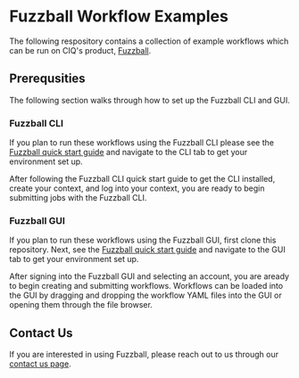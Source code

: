 # Fuzzball Workflow Examples

The following respository contains a collection of example workflows which can
be run on CIQ's product, [Fuzzball](https://ciq.com/products/fuzzball/).

## Prerequsities

The following section walks through how to set up the Fuzzball CLI and GUI.

### Fuzzball CLI

If you plan to run these workflows using the Fuzzball CLI please see the
[Fuzzball quick start guide](https://integration.ciq.dev/docs/user-guide/quick-start/)
and navigate to the CLI tab to get your environment set up.

After following the Fuzzball CLI quick start guide to get the CLI installed,
create your context, and log into your context, you are ready to begin
submitting jobs with the Fuzzball CLI.

### Fuzzball GUI

If you plan to run these workflows using the Fuzzball GUI, first clone this
repository. Next, see the
[Fuzzball quick start guide](https://integration.ciq.dev/docs/user-guide/quick-start/)
and navigate to the GUI tab to get your environment set up.

After signing into the Fuzzball GUI and selecting an account, you are aready to
begin creating and submitting workflows. Workflows can be loaded into the GUI
by dragging and dropping the workflow YAML files into the GUI or opening them
through the file browser.

## Contact Us

If you are interested in using Fuzzball, please reach out to us through our
[contact us page](https://ciq.com/company/contact-us/).

